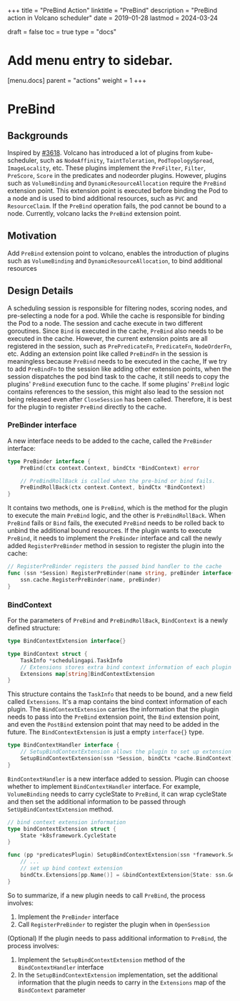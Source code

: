 +++
title = "PreBind Action"
linktitle = "PreBind"
description = "PreBind action in Volcano scheduler"
date = 2019-01-28
lastmod = 2024-03-24

draft = false
toc = true
type = "docs"

# Add menu entry to sidebar.
[menu.docs]
  parent = "actions"
  weight = 1
+++

# PreBind

## Backgrounds
Inspired by [#3618](https://github.com/volcano-sh/volcano/issues/3618). Volcano has introduced a lot of plugins from kube-scheduler,
such as `NodeAffinity`, `TaintToleration`, `PodTopologySpread`, `ImageLocality`, etc. These plugins implement the `PreFilter`, `Filter`, 
`PreScore`, `Score` in the predicates and nodeorder plugins. However, plugins such as `VolumeBinding` and `DynamicResourceAllocation` 
require the `PreBind` extension point. This extension point is executed before binding the Pod to a node and is used to bind additional resources, 
such as `PVC` and `ResourceClaim`. If the `PreBind` operation fails, the pod cannot be bound to a node. Currently, volcano lacks the `PreBind` extension point.

## Motivation
Add `PreBind` extension point to volcano, enables the introduction of plugins such as `VolumeBinding` and `DynamicResourceAllocation`, to bind additional resources

## Design Details
A scheduling session is responsible for filtering nodes, scoring nodes, and pre-selecting a node for a pod. 
While the cache is responsible for binding the Pod to a node. The session and cache execute in two different goroutines. 
Since `Bind` is executed in the cache, `PreBind` also needs to be executed in the cache. 
However, the current extension points are all registered in the session, such as `PrePredicateFn`, `PredicateFn`, `NodeOrderFn`, etc.
Adding an extension point like called `PreBindFn` in the session is meaningless because `PreBind` needs to be executed in the cache,
If we try to add `PreBindFn` to the session like adding other extension points, when the session dispatches the pod bind task to the cache, 
it still needs to copy the plugins' `PreBind` execution func to the cache. If some plugins' `PreBind` logic contains references to the session, 
this might also lead to the session not being released even after `CloseSession` has been called.
Therefore, it is best for the plugin to register `PreBind` directly to the cache. 

### PreBinder interface
A new interface needs to be added to the cache, called the `PreBinder` interface:
```go
type PreBinder interface {
	PreBind(ctx context.Context, bindCtx *BindContext) error

	// PreBindRollBack is called when the pre-bind or bind fails.
	PreBindRollBack(ctx context.Context, bindCtx *BindContext)
}
```
It contains two methods, one is `PreBind`, which is the method for the plugin to execute the main `PreBind` logic, and the other is `PreBindRollBack`. 
When `PreBind` fails or `Bind` fails, the executed `PreBind` needs to be rolled back to unbind the additional bound resources. If the plugin wants to execute `PreBind`, 
it needs to implement the `PreBinder` interface and call the newly added `RegisterPreBinder` method in session to register the plugin into the cache:
```go
// RegisterPreBinder registers the passed bind handler to the cache
func (ssn *Session) RegisterPreBinder(name string, preBinder interface{}) {
	ssn.cache.RegisterPreBinder(name, preBinder)
}
```
### BindContext
For the parameters of `PreBind` and `PreBindRollBack`, `BindContext` is a newly defined structure:
```go
type BindContextExtension interface{}

type BindContext struct {
	TaskInfo *schedulingapi.TaskInfo
	// Extensions stores extra bind context information of each plugin
	Extensions map[string]BindContextExtension
}
```
This structure contains the `TaskInfo` that needs to be bound, and a new field called `Extensions`. It's a map contains the bind context information of each plugin.
The `BindContextExtension` carries the information that the plugin needs to pass into the `PreBind` extension point, the `Bind` extension point, 
and even the `PostBind` extension point that may need to be added in the future. The `BindContextExtension` is just a empty `interface{}` type.
```go
type BindContextHandler interface {
	// SetupBindContextExtension allows the plugin to set up extension information in the bind context
	SetupBindContextExtension(ssn *Session, bindCtx *cache.BindContext)
}
```
`BindContextHandler` is a new interface added to session. Plugin can choose whether to implement `BindContextHandler` interface. For example, 
`VolumeBinding` needs to carry cycleState to `PreBind`, it can wrap cycleState and then set the additional information to be passed through `SetUpBindContextExtension` method.
```go
// bind context extension information
type bindContextExtension struct {
	State *k8sframework.CycleState
}

func (pp *predicatesPlugin) SetupBindContextExtension(ssn *framework.Session, bindCtx *cache.BindContext) {
	// ...
	// set up bind context extension
	bindCtx.Extensions[pp.Name()] = &bindContextExtension{State: ssn.GetCycleState(bindCtx.TaskInfo.UID)}
}
```
So to summarize, if a new plugin needs to call `PreBind`, the process involves:
1. Implement the `PreBinder` interface
2. Call `RegisterPreBinder` to register the plugin when in `OpenSession`

(Optional) If the plugin needs to pass additional information to `PreBind`, the process involves:
1. Implement the `SetupBindContextExtension` method of the `BindContextHandler` interface
2. In the `SetupBindContextExtension` implementation, set the additional information that the plugin needs to carry in the `Extensions` map of the `BindContext` parameter

